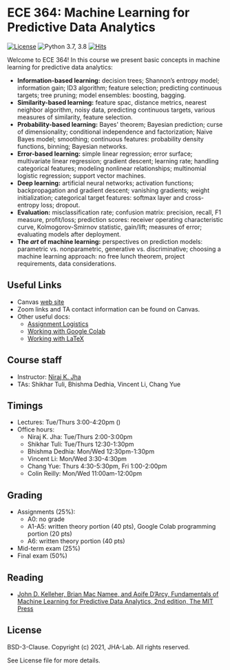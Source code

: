 # ECE 364: Machine Learning for Predictive Data Analytics

[![License](https://img.shields.io/badge/License-BSD%203--Clause-red.svg)](https://github.com/JHA-Lab/ece364/blob/main/LICENSE)
![Python 3.7, 3.8](https://img.shields.io/badge/python-3.7%20%7C%203.8-blue.svg)
[![Hits](https://hits.seeyoufarm.com/api/count/incr/badge.svg?url=https%3A%2F%2Fgithub.com%2FJHA-Lab%2Fece364&count_bg=%23FFC401&title_bg=%23555555&icon=&icon_color=%23E7E7E7&title=hits&edge_flat=false)](https://hits.seeyoufarm.com)

Welcome to ECE 364! In this course we present basic concepts in machine learning for predictive data analytics:
* **Information-based learning:** decision trees; Shannon’s entropy model; information gain; ID3 algorithm; feature selection; predicting continuous targets; tree pruning; model ensembles: boosting, bagging.
* **Similarity-based learning:** feature spac, distance metrics, nearest neighbor algorithm, noisy data, predicting continuous targets, various measures of similarity, feature selection.
* **Probability-based learning:** Bayes' theorem; Bayesian prediction; curse of dimensionality; conditional independence and factorization; Naive Bayes model; smoothing; continuous features: probability density functions, binning; Bayesian networks. 
* **Error-based learning:**  simple linear regression; error surface; multivariate linear regression; gradient descent; learning rate; handling categorical features; modeling nonlinear relationships; multinomial logistic regression; support vector machines.
* **Deep learning:** artificial neural networks; activation functions; backpropagation and gradient descent; vanishing gradients; weight initialization; categorical target features: softmax layer and cross-entropy loss; dropout.
* **Evaluation:** misclassification rate; confusion matrix: precision, recall, F1 measure, profit/loss; prediction scores: receiver operating characteristic curve, Kolmogorov-Smirnov statistic, gain/lift; measures of error; evaluating models after deployment.
* **The _art_ of machine learning:** perspectives on prediction models: parametric vs. nonparametric, generative vs. discriminative; choosing a machine learning approach: no free lunch theorem, project requirements, data considerations.

## Useful Links

* Canvas [web site](https://princeton.instructure.com/courses/3493)
* Zoom links and TA contact information can be found on Canvas.
* Other useful docs:
    * [Assignment Logistics](https://docs.google.com/viewer?url=https://github.com/JHA-Lab/ece364/raw/main/Assignment%20Logistics.pdf)
    * [Working with Google Colab](https://docs.google.com/viewer?url=https://github.com/JHA-Lab/ece364/raw/main/Working%20with%20Google%20Colab.pdf)
    * [Working with LaTeX](https://docs.google.com/viewer?url=https://github.com/JHA-Lab/ece364/raw/main/Working%20with%20LaTeX.pdf)

## Course staff

* Instructor: [Niraj K. Jha](https://www.princeton.edu/~jha/)
* TAs: Shikhar Tuli, Bhishma Dedhia, Vincent Li, Chang Yue

## Timings

* Lectures: Tue/Thurs 3:00-4:20pm ()
* Office hours:
    * Niraj K. Jha: Tue/Thurs 2:00-3:00pm
    * Shikhar Tuli: Tue/Thurs 12:30-1:30pm
    * Bhishma Dedhia: Mon/Wed 12:30pm-1:30pm
    * Vincent Li: Mon/Wed 3:30-4:30pm
    * Chang Yue: Thurs 4:30-5:30pm, Fri 1:00-2:00pm
    * Colin Reilly: Mon/Wed 11:00am-12:00pm
 
 ## Grading
 
 * Assignments (25%):
     * A0: no grade
     * A1-A5: written theory portion (40 pts), Google Colab programming portion (20 pts)
     * A6: written theory portion (40 pts)
 * Mid-term exam (25%)
 * Final exam (50%)

## Reading

* [John D. Kelleher, Brian Mac Namee, and Aoife D’Arcy, Fundamentals of Machine Learning for Predictive Data Analytics, 2nd edition, The MIT Press](https://mitpress.mit.edu/books/fundamentals-machine-learning-predictive-data-analytics-second-edition)

## License

BSD-3-Clause. 
Copyright (c) 2021, JHA-Lab.
All rights reserved.

See License file for more details.
